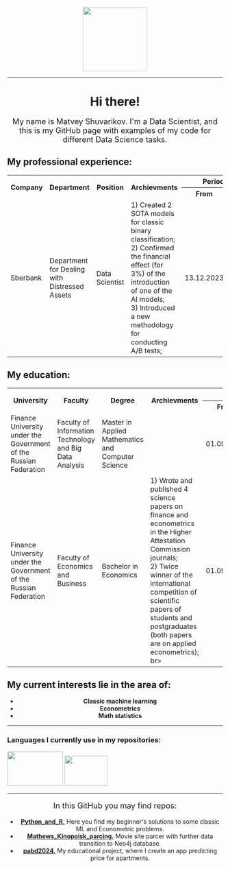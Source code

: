 <p></p>
<div id="header" align="center">
<img src="https://functionup.org/wp-content/uploads/2023/02/DataScientist_FeatureImage-1024x683-1.png" width="150"/>
</div>
<p></p>
<hr/>
<h1 style="text-align: center">Hi there!</h1>
<p style="font-size: 18px; text-align: center">My name is Matvey Shuvarikov. I'm a Data Scientist, and this is my GitHub page with examples of my code for different Data Science tasks.</a> 
<h2>My professional experience:</h2>
<table>
<tr>
  <th rowspan="2">Company</th>
  <th rowspan="2">Department</th>
  <th rowspan="2">Position</th>
  <th rowspan="2">Archievments</th>
  <th colspan="2">Period</th>
</tr> 
<tr> 
 <th>From</th>
 <th>To</th>
</tr> 
<tr>
  <td>Sberbank</td>
  <td>Department for Dealing with Distressed Assets</td>
  <td>Data Scientist</td>
  <td>1) Created 2 SOTA models for classic binary classification;<br>
2) Confirmed the financial effect (for 3%) of the introduction of one of the AI models;<br>
3) Introduced a new methodology for conducting A/B tests;</td>
  <td>13.12.2023</td>
  <td>n.d.</td>
</tr> 
</table>
<h2>My education:</h2>
<table>
<tr>
  <th rowspan="2">University</th>
  <th rowspan="2">Faculty</th>
  <th rowspan="2">Degree</th>
  <th rowspan="2">Archievments</th>
  <th colspan="2">Period</th>
</tr> 
<tr> 
 <th>From</th>
 <th>To</th>
</tr> 
<tr>
  <td>Finance University under the Government of the Russian Federation</td>
  <td>Faculty of Information Technology and Big Data Analysis</td>
  <td>Master in Applied Mathematics and Computer Science</td>
  <td></td>
  <td>01.09.2023</td>
  <td>n.d.</td>
</tr> 
<tr>
  <td>Finance University under the Government of the Russian Federation</td>
  <td>Faculty of Economics and Business</td>
  <td>Bachelor in Economics</td>
  <td>1) Wrote and published 4 science papers on finance and econometrics in the Higher Attestation Commission journals;<br>
2) Twice winner of the international competition of scientific papers of students and postgraduates (both papers are on applied econometrics); br></td>
  <td>01.09.2019</td>
  <td>31.08.2023</td>
</tr> 
</table>
</ul>
<h2>My current interests lie in the area of:</h2>
<ul style="list-style-type: disc; text-align: center;">
    <li><strong> Classic machine learning</a></strong>
    <li><strong>Econometrics</a></strong>
    <li><strong>Math statistics</a></strong>
</ul>
</p>
<hr/>
<h3>Languages I currently use in my repositories:</h3>
<div class="image-container">
    <img src="https://lamcdn.net/lookatme.ru/post-og_image/PZWCGcd7HqaHizrqp_pg5A.jpg" width="130" height="80"/>
    <img src="https://upload.wikimedia.org/wikipedia/commons/thumb/1/1b/R_logo.svg/1024px-R_logo.svg.png" width="100" height="70"/>
</div>
<hr/>
<p style="font-size: 18px; text-align: center">In this GitHub you may find repos:</p>
<ul style="list-style-type: disc; text-align: center;">
    <li><strong><a href="https://github.com/MathewShuvarikov/Python_and_R">Python_and_R.</a></strong> Here you find my beginner's solutions to some classic ML and Econometric problems.</li>
    <li><strong><a href="https://github.com/MathewShuvarikov/Mathews_Kinopoisk_parcing">Mathews_Kinopoisk_parcing.</a></strong> Movie site parcer with further data transition to Neo4j database.</li>
    <li><strong><a href="https://github.com/MathewShuvarikov/pabd24">pabd2024.</a></strong> My educational project, where I create an app predicting price for apartments.</li>
</ul>
